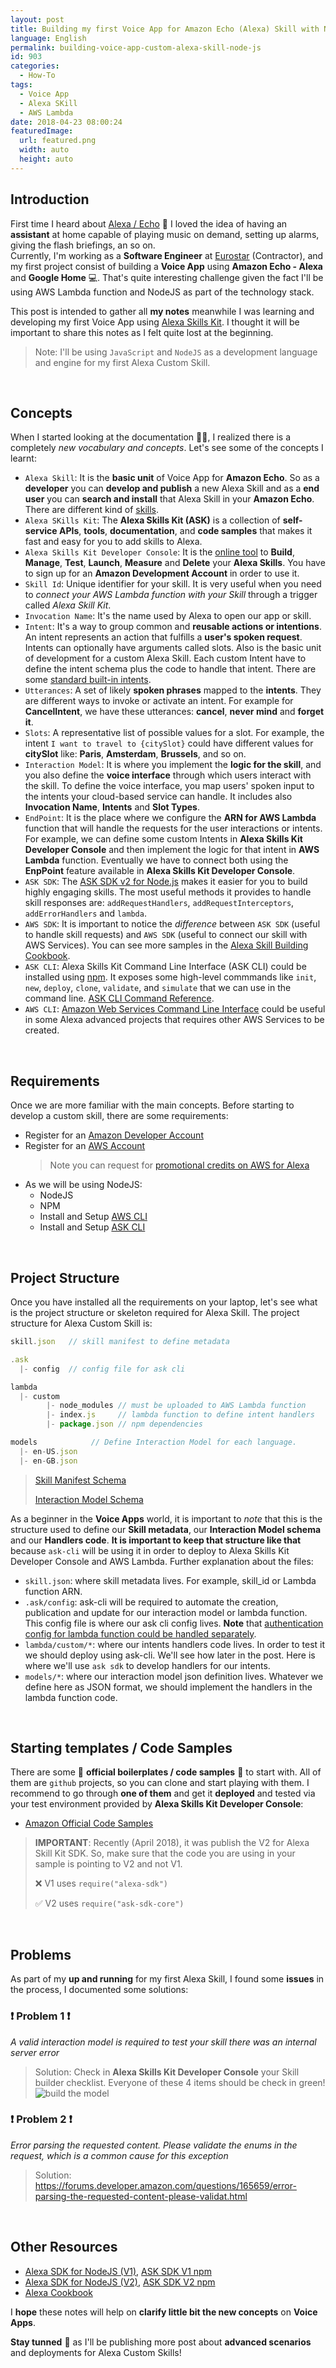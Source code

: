```yaml
---
layout: post
title: Building my first Voice App for Amazon Echo (Alexa) Skill with NodeJS 
language: English
permalink: building-voice-app-custom-alexa-skill-node-js
id: 903
categories:
  - How-To
tags:
  - Voice App
  - Alexa SKill
  - AWS Lambda
date: 2018-04-23 08:00:24
featuredImage: 
  url: featured.png
  width: auto
  height: auto
---
```


## Introduction

First time I heard about [Alexa / Echo](https://www.amazon.co.uk/Echo) 👀 I loved the idea of having an **assistant** at home capable of playing music on demand, setting up alarms, giving the flash briefings, an so on.    
Currently, I'm working as a **Software Engineer** at [Eurostar](https://www.eurostar.com) (Contractor), and my first project consist of building a **Voice App** using **Amazon Echo - Alexa** and **Google Home** 💻. 
That's quite interesting challenge given the fact I'll be using AWS Lambda function and NodeJS as part of the technology stack.

This post is intended to gather all **my notes** meanwhile I was learning and developing my first Voice App using [Alexa Skills Kit](https://developer.amazon.com/alexa-skills-kit). I thought it will be important to share this notes as I felt quite lost at the beginning.

> Note: I'll be using `JavaScript` and `NodeJS` as a development language and engine for my first Alexa Custom Skill. 

<br>

## Concepts
When I started looking at the documentation 👨‍💻, I realized there is a completely *new vocabulary and concepts*. Let's see some of the concepts I learnt:
- `Alexa Skill`: It is the **basic unit** of Voice App for **Amazon Echo**. So as a **developer** you can **develop and publish** a new Alexa Skill and as a **end user** you can **search and install** that Alexa Skill in your **Amazon Echo**. There are different kind of [skills](https://developer.amazon.com/alexa-skills-kit/learn). 
- `Alexa SKills Kit`: The **Alexa Skills Kit (ASK)** is a collection of **self-service APIs**, **tools**, **documentation**, and **code samples** that makes it fast and easy for you to add skills to Alexa.
- `Alexa Skills Kit Developer Console`: It is the [online tool](https://developer.amazon.com/alexa/console/ask) to **Build**, **Manage**, **Test**, **Launch**, **Measure** and **Delete** your **Alexa Skills**. You have to sign up for an **Amazon Development Account** in order to use it.
- `Skill Id`: Unique identifier for your skill. It is very useful when you need to *connect your AWS Lambda function with your Skill* through a trigger called *Alexa Skill Kit*.
- `Invocation Name`: It's the name used by Alexa to open our app or skill.
- `Intent`: It's a way to group common and **reusable actions or intentions**. An intent represents an action that fulfills a **user's spoken request**. Intents can optionally have arguments called slots. Also is the basic unit of development for a custom Alexa Skill. Each custom Intent have to define the intent schema plus the code to handle that intent. There are some [standard built-in intents](https://developer.amazon.com/docs/custom-skills/standard-built-in-intents.html).
- `Utterances`: A set of likely **spoken phrases** mapped to the **intents**. They are different ways to invoke or activate an intent. For example for **CancelIntent**, we have these utterances: **cancel**, **never mind** and **forget it**.
-  `Slots`: A representative list of possible values for a slot. For example, the intent `I want to travel to {citySlot}` could have different values for **citySlot** like: **Paris**, **Amsterdam**, **Brussels**, and so on.
- `Interaction Model`: It is where you implement the **logic for the skill**, and you also define the **voice interface** through which users interact with the skill. To define the voice interface, you map users' spoken input to the intents your cloud-based service can handle. It includes also **Invocation Name**, **Intents** and **Slot Types**.
- `EndPoint`: It is the place where we configure the **ARN for AWS Lambda** function that will handle the requests for the user interactions or intents. For example, we can define some custom Intents in **Alexa Skills Kit Developer Console** and then implement the logic for that intent in **AWS Lambda** function. Eventually we have to connect both using the **EnpPoint** feature available in **Alexa Skills Kit Developer Console**.
- `ASK SDK`: The [ASK SDK v2 for Node.js](https://github.com/alexa/alexa-skills-kit-sdk-for-nodejs) makes it easier for you to build highly engaging skills. The most useful methods it provides to handle skill responses are: `addRequestHandlers`, `addRequestInterceptors`, `addErrorHandlers` and `lambda`. 
- `AWS SDK`: It is important to notice the *difference* between `ASK SDK` (useful to handle skill requests) and `AWS SDK` (useful to connect our skill with AWS Services). You can see more samples in the [Alexa Skill Building Cookbook](https://github.com/alexa/alexa-cookbook/tree/master/aws).
- `ASK CLI`: Alexa Skills Kit Command Line Interface (ASK CLI) could be installed using [npm](https://www.npmjs.com/package/ask-cli). It exposes some high-level commmands like `init`, `new`, `deploy`, `clone`, `validate`, and `simulate` that we can use in the command line. [ASK CLI Command Reference](https://developer.amazon.com/docs/smapi/ask-cli-command-reference.html).
- `AWS CLI`: [Amazon Web Services Command Line Interface](https://docs.aws.amazon.com/cli/latest/reference/) could be useful in some Alexa advanced projects that requires other AWS Services to be created.
  
<br>


## Requirements
Once we are more familiar with the main concepts. Before starting to develop a custom skill, there are some requirements: 
* Register for an [Amazon Developer Account](https://developer.amazon.com?&sc_category=Owned&sc_channel=RD&sc_campaign=Evangelism2018&sc_publisher=github&sc_content=Content&sc_detail=city-guide-nodejs-V2_CLI-1&sc_funnel=Convert&sc_country=WW&sc_medium=Owned_RD_Evangelism2018_github_Content_city-guide-nodejs-V2_CLI-1_Convert_WW_beginnersdevs&sc_segment=beginnersdevs)
* Register for an [AWS Account](https://aws.amazon.com/)
  > Note you can request for [promotional credits on AWS for Alexa](https://developer.amazon.com/alexa-skills-kit/alexa-aws-credits)
* As we will be using NodeJS:
  * NodeJS
  * NPM
  * Install and Setup [AWS CLI](https://docs.aws.amazon.com/cli/latest/userguide/installing.html)
  * Install and Setup [ASK CLI](https://developer.amazon.com/docs/smapi/quick-start-alexa-skills-kit-command-line-interface.html?&sc_category=Owned&sc_channel=RD&sc_campaign=Evangelism2018&sc_publisher=github&sc_content=Content&sc_detail=city-guide-nodejs-V2_CLI-1&sc_funnel=Convert&sc_country=WW&sc_medium=Owned_RD_Evangelism2018_github_Content_city-guide-nodejs-V2_CLI-1_Convert_WW_beginnersdevs&sc_segment=beginnersdevs)


<br>

## Project Structure
Once you have installed all the requirements on your laptop, let's see what is the project structure or skeleton required for Alexa Skill. The project structure for Alexa Custom Skill is:

```js
skill.json   // skill manifest to define metadata

.ask
  |- config  // config file for ask cli

lambda
  |- custom
        |- node_modules // must be uploaded to AWS Lambda function 
        |- index.js     // lambda function to define intent handlers
        |- package.json // npm dependencies

models            // Define Interaction Model for each language. 
  |- en-US.json     
  |- en-GB.json
```
> [Skill Manifest Schema](https://developer.amazon.com/docs/smapi/skill-manifest.html)
>
> [Interaction Model Schema](https://developer.amazon.com/docs/smapi/interaction-model-schema.html)


As a beginner in the **Voice Apps** world, it is important to *note* that this is the structure used to define our **Skill metadata**, our **Interaction Model schema** and our **Handlers code**. **It is important to keep that structure like that** because `ask-cli` will be using it in order to deploy to Alexa Skills Kit Developer Console and AWS Lambda. Further explanation about the files:
- `skill.json`: where skill metadata lives. For example, skill_id or Lambda function ARN. 
- `.ask/config`: ask-cli will be required to automate the creation, publication and update for our interaction model or lambda function. This config file is where our ask cli config lives. **Note** that [authentication config for lambda function could be handled separately](https://developer.amazon.com/docs/smapi/set-up-credentials-for-an-amazon-web-services-account.html). 
- `lambda/custom/*`: where our intents handlers code lives. In order to test it we should deploy using ask-cli. We'll see how later in the post. Here is where we'll use `ask sdk` to develop handlers for our intents.
- `models/*`: where our interaction model json definition lives. Whatever we define here as JSON format, we should implement the handlers in the lambda function code.

<br>


## Starting templates / Code Samples
There are some 🚀 **official boilerplates / code samples** 🚀 to start with. All of them are `github` projects, so you can clone and start playing with them. I recommend to go through **one of them** and get it **deployed** and tested via your test environment provided by **Alexa Skills Kit Developer Console**: 
- [Amazon Official Code Samples](https://github.com/alexa/alexa-skills-kit-sdk-for-nodejs#samples)


> **IMPORTANT**: Recently (April 2018), it was publish the V2 for Alexa Skill Kit SDK. So, make sure that the code you are using in your sample is pointing to V2 and not V1. 
> 
> ❌ V1 uses `require("alexa-sdk")`
>
> ✅ V2 uses `require("ask-sdk-core")`

<br>

## Problems
As part of my **up and running** for my first Alexa Skill, I found some **issues** in the process, I documented some solutions:

### ❗ ️Problem 1 ❗️ 

*A valid interaction model is required to test your skill there was an internal server error*

> Solution: Check in **Alexa Skills Kit Developer Console** your Skill builder checklist. Everyone of these 4 items should be check in green!
> ![build the model](./build-the-model.png)




### ❗️ Problem 2 ❗️ 

*Error parsing the requested content. Please validate the enums in the request, which is a common cause for this exception*
> Solution: https://forums.developer.amazon.com/questions/165659/error-parsing-the-requested-content-please-validat.html

<br>

## Other Resources
- [Alexa SDK for NodeJS (V1)](https://github.com/alexa/alexa-skills-kit-sdk-for-nodejs), [ASK SDK V1 npm](https://www.npmjs.com/package/alexa-sdk)
- [Alexa SDK for NodeJS (V2)](https://github.com/alexa/alexa-skills-kit-sdk-for-nodejs/blob/2.0.x/Readme.md), [ASK SDK V2 npm](https://www.npmjs.com/package/ask-sdk)
- [Alexa Cookbook](https://github.com/alexa/alexa-cookbook/tree/master/aws)
    
    
I **hope** these notes will help on **clarify little bit the new concepts** on **Voice Apps**. 

**Stay tunned** 🤘 as I'll be publishing more post about **advanced scenarios** and deployments for Alexa Custom Skills!

